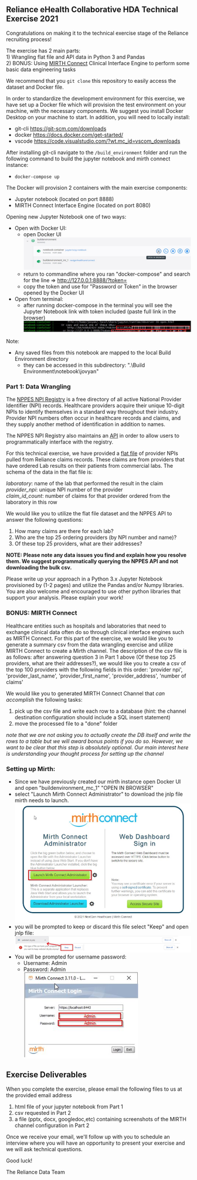 ## Reliance eHealth Collaborative HDA Technical Exercise 2021

Congratulations on making it to the technical exercise stage of the Reliance recruiting process!

The exercise has 2 main parts:  
    1) Wrangling flat file and API data in Python 3 and Pandas  
    2) BONUS: Using [MIRTH Connect](https://www.nextgen.com/products-and-services/integration-engine) Clinical Interface Engine to perform some basic data engineering tasks  

We recommend that you `git clone` this repository to easily access the dataset and Docker file.

In order to standardize the development environment for this exercise, we have set up a Docker file which will provision the test environment on your machine, with the necessary components. We suggest you install Docker Desktop on your machine to start. In addition, you will need to locally install:

* git-cli https://git-scm.com/downloads
* docker https://docs.docker.com/get-started/
* vscode https://code.visualstudio.com/?wt.mc_id=vscom_downloads

After installing git-cli navigate to the `/build_environment` folder and run the following command to build the jupyter notebook and mirth connect instance:  
* ```docker-compose up```

The Docker will provision 2 containers with the main exercise components:
* Jupyter notebook (located on port 8888)
* MIRTH Connect Interface Engine  (located on port 8080)

Opening new Jupyter Notebook one of two ways: 
* Open with Docker UI:
    * open Docker UI 
    ![open notebook](img/docker_open_notebook.jpg)
    * return to commandline where you ran "docker-compose" and search for the line => http://127.0.0.1:8888/?token= 
    * copy the token and use for "Password or Token" in the browser opened by the Docker UI
* Open from terminal: 
    * after running docker-compose in the terminal you will see the Jupyter Notebook link with token included (paste full link in the browser)
    ![Open notebook from terminal](img/open_notebook_container.jpg)
    

Note: 
* Any saved files from this notebook are mapped to the local Build Environment directory
    * they can be accessed in this subdirectory: ".\Build Environment\notebook\jovyan\"

### Part 1: Data Wrangling 
The [NPPES NPI Registry](https://npiregistry.cms.hhs.gov/) is a free directory of all active National Provider Identifier (NPI) records. Healthcare providers acquire their unique 10-digit NPIs to identify themselves in a standard way throughout their industry. Provider NPI numbers often occur in healthcare records and claims, and they supply another method of identification in addition to names.

The NPPES NPI Registry also maintains an [API](https://npiregistry.cms.hhs.gov/registry/help-api) in order to allow users to programmatically interface with the registry.

For this technical exercise, we have provided a [flat file](https://github.com/reliancehie/recruiting-hda/blob/main/data/provider_npi_list.tsv) of provider NPIs pulled from Reliance claims records.  These claims are from providers that have ordered Lab results on their patients from commercial labs. The schema of the data in the flat file is:

*laboratory*: name of the lab that performed the result in the claim  
*provider_npi*: unique NPI number of the provider  
*claim_id_count*: number of claims for that provider ordered from the laboratory in this row  

We would like you to utilize the flat file dataset and the NPPES API to answer the following questions:

1) How many claims are there for each lab?
2) Who are the top 25 ordering providers (by NPI number and name)?
3) Of these top 25 providers, what are their addresses?

**NOTE: Please note any data issues you find and explain how you resolve them. 
We suggest programmatically querying the NPPES API and not downloading the bulk csv.**

Please write up your approach in a Python 3.x Jupyter Notebook provisioned by (1-2 pages) and utilize the Pandas and/or Numpy libraries. You are also welcome and encouraged to use other python libraries that support your analysis. Please explain your work!

### BONUS: MIRTH Connect  

Healthcare entities such as hospitals and laboratories that need to exchange clinical data often do so through clinical interface engines such as MIRTH Connect. For this part of the exercise, we would like you to generate a summary csv from the data wrangling exercise and utilize MIRTH Connect to create a Mirth channel. The description of the csv file is as follows: after answering question 3 in Part 1 above (Of these top 25 providers, what are their addresses?), we would like you to create a csv of the top 100 providers with the following fields in this order: 'provider npi', 'provider_last_name', 'provider_first_name', 'provider_address', 'number of claims'  

We would like you to generated MIRTH Connect Channel that *can accomplish* the following tasks:

1) pick up the csv file and write each row to a database (hint: the channel destination configuration should include a SQL insert statement)
2) move the processed file to a "done" folder

*note that we are not asking you to actually create the DB itself and write the rows to a table but we will award bonus points if you do so. However, we want to be clear that this step is absolutely optional. Our main interest here is understanding your thought process for setting up the channel*

### Setting up Mirth: 
* Since we have previously created our mirth instance open Docker UI and open "buildenvironment_mc_1" "OPEN IN BROWSER"
* select "Launch Mirth Connect Administrator" to download the jnlp file mirth needs to launch.   
![Download JNLP file](img/mirth_jnlp.jpg)
* you will be prompted to keep or discard this file select "Keep" and open jnlp file:   
![Open JNLP file](img/mirth_jnlp_open.jpg)
* You will be prompted for username password:
    * Username: Admin  
    * Password: Admin  
![Open JNLP file](img/mirth_login.jpg)


## Exercise Deliverables  
When you complete the exercise, please email the following files to us at the provided email address  
1) html file of your jupyter notebook from Part 1  
2) csv requested in Part 2  
3) a file (pptx, docx, googledoc,etc) containing screenshots of the MIRTH channel configuration in Part 2  

Once we receive your email, we'll follow up with you to schedule an interview where you will have an opportunity to present your exercise and we will ask technical questions.

Good luck!

The Reliance Data Team
